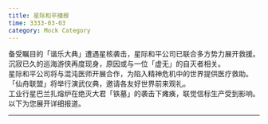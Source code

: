 ```yaml
---
title: 星际和平播报
time: 3333-03-03
category: Mock Category
---
```


备受瞩目的「谐乐大典」遭遇星核袭击，星际和平公司已联合多方势力展开救援。  
沉寂已久的巡海游侠再度现身，原因或与一位「虚无」的自灭者相关。  
星际和平公司将与混沌医师开展合作，为陷入精神危机中的世界提供医疗救助。  
「仙舟联盟」将举行演武仪典，邀请各友好世界前来观礼。  
工业行星巴兰扎熔炉在绝灭大君「铁墓」的袭击下瘫痪，联觉信标生产受到影响。  
以下为您展开详细报道。

---
